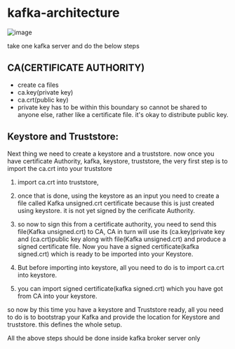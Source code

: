 # kafka-architecture

![image](https://github.com/vijay2181/kafka-architecture/assets/66196388/ab0b9c31-fbf4-4ec6-9a56-f24b5eba370b)



take one kafka server and do the below steps

CA(CERTIFICATE AUTHORITY)
-------------------------
- create ca files
- ca.key(private key)
- ca.crt(public key)
- private key has to be within this boundary so cannot be shared to anyone else, rather like a certificate file. it's okay to distribute public key.

Keystore and Truststore:
------------------------
Next thing we need to create a keystore and a truststore. 
now once you have certificate Authority, kafka, keystore, truststore, the very first step is to import the ca.crt into your truststore

1. import ca.crt into truststore, 

2. once that is done, using the keystore as an input you need to create a file called Kafka unsigned.crt certificate because this is just
created using keystore. it is not yet signed by the cerificate Authority. 

3. so now to sign this from a certificate authority, you need to send this file(Kafka unsigned.crt) to CA, CA in turn will use its (ca.key)private key and (ca.crt)public key along with file(Kafka unsigned.crt) and produce a signed certificate file. Now you have a signed certificate(kafka signed.crt) which is ready to be imported into your Keystore. 

4. But before importing into keystore, all you need to do is to import ca.crt into keystore. 

5. you can import signed certificate(kafka signed.crt) which you have got from CA into your keystore.

so now by this time you have a keystore and Truststore ready, all you need to do is to bootstrap your Kafka and provide the location for Keystore and truststore.
this defines the whole setup.

All the above steps should be done inside kafka broker server only

